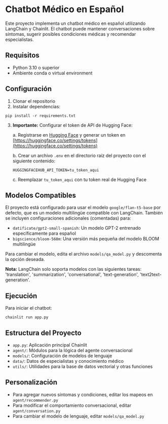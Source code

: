 # Chatbot Médico en Español

Este proyecto implementa un chatbot médico en español utilizando LangChain y Chainlit. El chatbot puede mantener conversaciones sobre síntomas, sugerir posibles condiciones médicas y recomendar especialistas.

## Requisitos

- Python 3.10 o superior
- Ambiente conda o virtual environment

## Configuración

1. Clonar el repositorio
2. Instalar dependencias:
```
pip install -r requirements.txt
```

3. **Importante:** Configurar el token de API de Hugging Face:

   a. Registrarse en [Hugging Face](https://huggingface.co/) y generar un token en [https://huggingface.co/settings/tokens](https://huggingface.co/settings/tokens)
   
   b. Crear un archivo `.env` en el directorio raíz del proyecto con el siguiente contenido:
   ```
   HUGGINGFACEHUB_API_TOKEN=tu_token_aqui
   ```
   
   c. Reemplazar `tu_token_aqui` con tu token real de Hugging Face

## Modelos Compatibles

El proyecto está configurado para usar el modelo `google/flan-t5-base` por defecto, que es un modelo multilingüe compatible con LangChain. También se incluyen configuraciones adicionales (comentadas) para:

- `datificate/gpt2-small-spanish`: Un modelo GPT-2 entrenado específicamente para español
- `bigscience/bloom-560m`: Una versión más pequeña del modelo BLOOM multilingüe

Para cambiar el modelo, edita el archivo `models/qa_model.py` y descomenta la opción deseada.

**Nota:** LangChain solo soporta modelos con las siguientes tareas: 'translation', 'summarization', 'conversational', 'text-generation', 'text2text-generation'.

## Ejecución

Para iniciar el chatbot:

```
chainlit run app.py
```

## Estructura del Proyecto

- `app.py`: Aplicación principal Chainlit
- `agent/`: Módulos para la lógica del agente conversacional
- `models/`: Configuración de modelos de lenguaje
- `data/`: Datos de especialistas y conocimiento médico
- `utils/`: Utilidades para la base de datos vectorial y otras funciones

## Personalización

- Para agregar nuevos síntomas y condiciones, editar los mapeos en `agent/recommender.py`
- Para modificar el comportamiento conversacional, editar `agent/conversation.py`
- Para cambiar el modelo de lenguaje, editar `models/qa_model.py` 